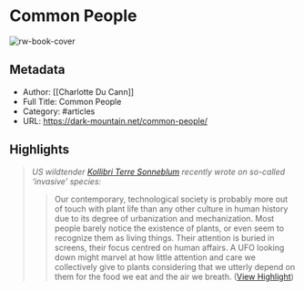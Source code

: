 # Common People

![rw-book-cover](https://dark-mountain.net/wp-content/uploads/2023/03/P5214727.jpg)

## Metadata
- Author: [[Charlotte Du Cann]]
- Full Title: Common People
- Category: #articles
- URL: https://dark-mountain.net/common-people/

## Highlights

> *US wildtender [Kollibri Terre Sonneblum](https://dark-mountain.net/weeds-to-rewild-you/) recently wrote on so-called ‘invasive’ species:*
>  > Our contemporary, technological society is probably more out of touch with plant life than any other culture in human history due to its degree of urbanization and mechanization. Most people barely notice the existence of plants, or even seem to recognize them as living things. Their attention is buried in screens, their focus centred on human affairs. A UFO looking down might marvel at how little attention and care we collectively give to plants considering that we utterly depend on them for the food we eat and the air we breath. ([View Highlight](https://read.readwise.io/read/01gw70xdeg3ge94ym4pw8dp8tw))

